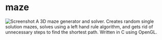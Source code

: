 # maze
![Screenshot](https://i.imgur.com/2CEOFJf.png)
A 3D maze generator and solver. Creates random single solution mazes, solves using a left hand rule algorithm, and gets rid of unnecessary steps to find the shortest path. Written in C using OpenGL.
